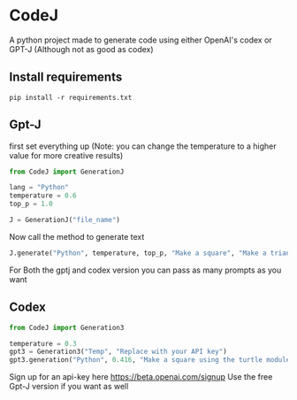 # CodeJ
A python project made to generate code using either OpenAI's codex or GPT-J (Although not as good as codex)

## Install requirements
```
pip install -r requirements.txt
```
## Gpt-J
first set everything up (Note: you can change the temperature to a higher value for more creative results)
```python
from CodeJ import GenerationJ

lang = "Python"
temperature = 0.6
top_p = 1.0
```
```python
J = GenerationJ("file_name")
```
Now call the method to generate text
```python
J.generate("Python", temperature, top_p, "Make a square", "Make a triangle using turtle")
```
For Both the gptj and codex version you can pass as many prompts as you want
## Codex

```python
from CodeJ import Generation3

temperature = 0.3
gpt3 = Generation3("Temp", "Replace with your API key")
gpt3.generation("Python", 0.416, "Make a square using the turtle module", "Add take the power of numbers in an array", "Print CodeJ is awesome")
```
Sign up for an api-key here https://beta.openai.com/signup
Use the free Gpt-J version if you want as well

